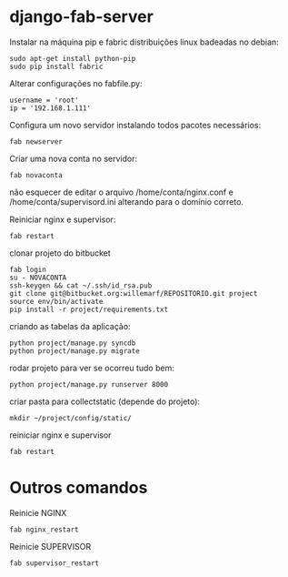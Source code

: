 django-fab-server
=================

Instalar na máquina pip e fabric distribuições linux badeadas no debian:

    sudo apt-get install python-pip
    sudo pip install fabric


Alterar configurações no fabfile.py:

    username = 'root'
    ip = '192.168.1.111'


Configura um novo servidor instalando todos pacotes necessários:

    fab newserver

Criar uma nova conta no servidor:

    fab novaconta

não esquecer de editar o arquivo /home/conta/nginx.conf e /home/conta/supervisord.ini alterando para o domínio correto.


Reiniciar nginx e supervisor:

    fab restart

clonar projeto do bitbucket

    fab login
    su - NOVACONTA
    ssh-keygen && cat ~/.ssh/id_rsa.pub
    git clone git@bitbucket.org:willemarf/REPOSITORIO.git project
    source env/bin/activate
    pip install -r project/requirements.txt

criando as tabelas da aplicação:

    python project/manage.py syncdb
    python project/manage.py migrate

rodar projeto para ver se ocorreu tudo bem:

    python project/manage.py runserver 8000

criar pasta para collectstatic (depende do projeto):

    mkdir ~/project/config/static/

reiniciar nginx e supervisor

    fab restart


Outros comandos
================

Reinicie NGINX

    fab nginx_restart

Reinicie SUPERVISOR

    fab supervisor_restart
